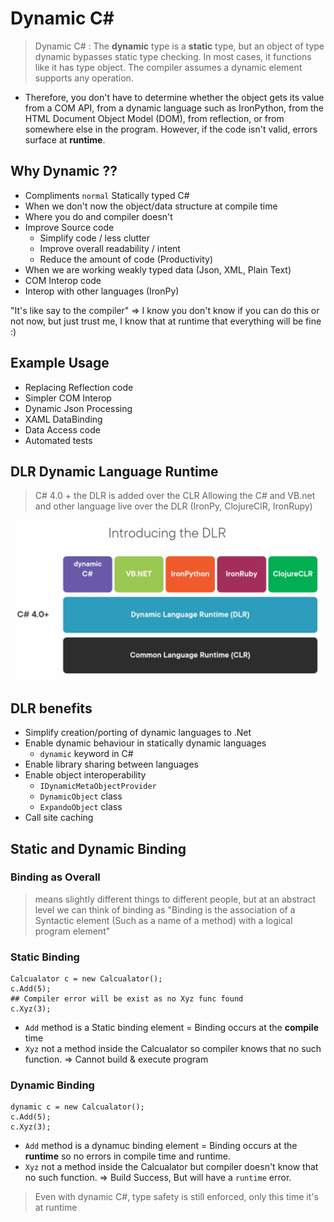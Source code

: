 # Dynamic C#
> Dynamic C# : The __dynamic__ type is a __static__ type, but an object of type dynamic bypasses static type checking. In most cases, it functions like it has type object. The compiler assumes a dynamic element supports any operation. 

- Therefore, you don't have to determine whether the object gets its value from a COM API, from a dynamic language such as IronPython, from the HTML Document Object Model (DOM), from reflection, or from somewhere else in the program. However, if the code isn't valid, errors surface at __runtime__.

## Why Dynamic ??
- Compliments `normal` Statically typed C#
- When we don't now the object/data structure at compile time
- Where you do and compiler doesn't
- Improve Source code 
  - Simplify code / less clutter 
  - Improve overall readability / intent
  - Reduce the amount of code (Productivity)
- When we are working weakly typed data (Json, XML, Plain Text)
- COM Interop code 
- Interop with other languages (IronPy)

"It's like say to the compiler" => I know you don't know if you can do this or not now, but just trust me, I know that at runtime that everything will be fine :)

## Example Usage
- Replacing Reflection code 
- Simpler COM Interop
- Dynamic Json Processing
- XAML DataBinding
- Data Access code 
- Automated tests

## DLR Dynamic Language Runtime

> C# 4.0 + the DLR is added over the CLR Allowing the C# and VB.net and other language live over the DLR (IronPy, ClojureClR, IronRupy)

![](2023-04-21-23-55-21.png)

## DLR benefits 
- Simplify creation/porting of dynamic languages to .Net
- Enable dynamic behaviour in statically dynamic languages 
  - `dynamic` keyword in C#
- Enable library sharing between languages
- Enable object interoperability 
  - `IDynamicMetaObjectProvider`
  - `DynamicObject` class
  - `ExpandoObject` class
- Call site caching

## Static and Dynamic Binding

### Binding as Overall
> means slightly different things to different people, but at an abstract level we can think of binding as "Binding is the association of a Syntactic element (Such as a name of a method) with a logical program element"

### Static Binding
```{C#}
Calcualator c = new Calcualator();
c.Add(5);
## Compiler error will be exist as no Xyz func found
c.Xyz(3);
```
- `Add` method is a Static binding element = Binding occurs at the __compile__ time
- `Xyz` not a method inside the Calcualator so compiler knows that no such function. => Cannot build & execute program

### Dynamic Binding
```{C#}
dynamic c = new Calcualator();
c.Add(5);
c.Xyz(3);
```
- `Add` method is a dynamuc binding element = Binding occurs at the __runtime__ so no errors in compile time and runtime.
- `Xyz` not a method inside the Calcualator but compiler doesn't know that no such function. => Build Success, But will have a `runtime` error.

> Even with dynamic C#, type safety is still enforced, only this time it's at runtime 
